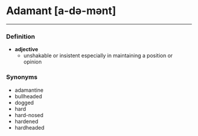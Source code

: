 # Adamant [a-də-mənt]
---
### Definition
- **adjective**
	- unshakable or insistent especially in maintaining a position or opinion
### Synonyms
- adamantine
- bullheaded 
- dogged 
- hard 
- hard-nosed 
- hardened 
- hardheaded 
